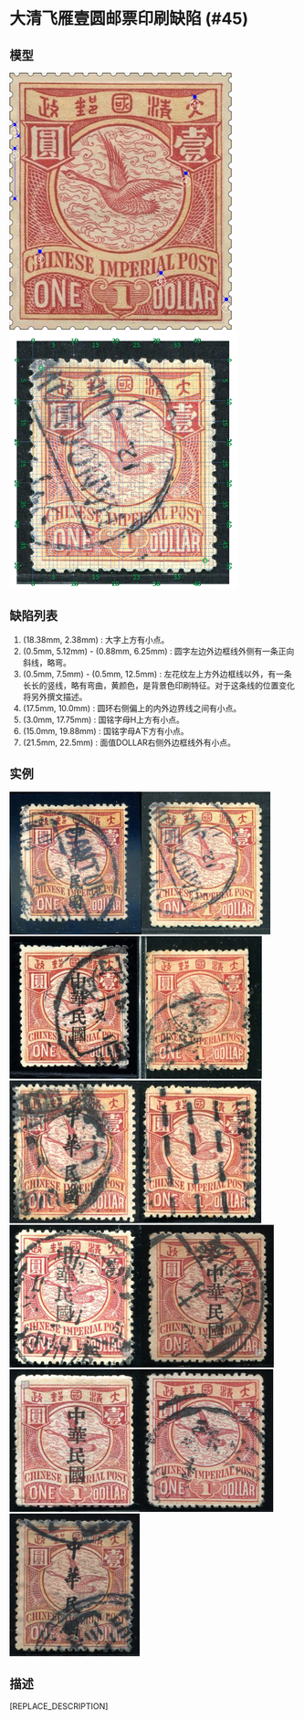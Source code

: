 # 大清飞雁壹圆邮票印刷缺陷 (#45)

## 模型
<img src="model.png" height=450/> <img src="sampling.png" height=450/>

## 缺陷列表
1. (18.38mm, 2.38mm) :  大字上方有小点。
1. (0.5mm, 5.12mm) - (0.88mm, 6.25mm) :  圆字左边外边框线外侧有一条正向斜线，略弯。
1. (0.5mm, 7.5mm) - (0.5mm, 12.5mm) :  左花纹左上方外边框线以外，有一条长长的竖线，略有弯曲，黄颜色，是背景色印刷特征。对于这条线的位置变化将另外撰文描述。
1. (17.5mm, 10.0mm) :  圆环右侧偏上的内外边界线之间有小点。
1. (3.0mm, 17.75mm) :  国铭字母H上方有小点。
1. (15.0mm, 19.88mm) :  国铭字母A下方有小点。
1. (21.5mm, 22.5mm) :  面值DOLLAR右侧外边框线外有小点。


## 实例
<img src="2009-11-01_00029018010A.jpg" height=250/><img src="2010-07-08_00034298106A.jpg" height=250/><img src="2011-04-03_00042486038A.jpg" height=250/><img src="2012-08-16_00067664014A.jpg" height=250/><img src="2012-09-26_00067671011A.jpg" height=250/><img src="2012-11-27_00075439005A.jpg" height=250/><img src="2013-09-15_00122486054A.jpg" height=250/><img src="2014-10-05_00156761011A.jpg" height=250/><img src="2014-10-20_00159151027A.jpg" height=250/><img src="2014-12-11_00163076125A.jpg" height=250/><img src="2015-05-18_00177549069A.jpg" height=250/>


## 描述
[REPLACE_DESCRIPTION]
